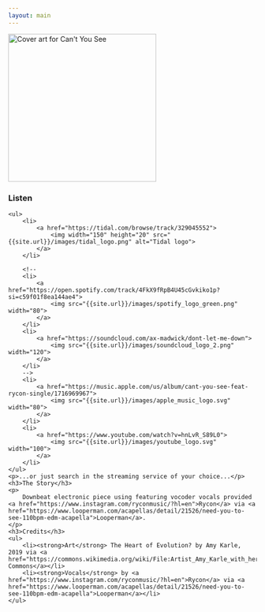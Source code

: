 ```yaml
---
layout: main
---
```


<div class="track__art">
<img src="{{site.url}}/images/cant_you_see@600x600.jpg" alt="Cover art for Can't You See" width="300">
</div>
<div class="track__links">
	<h3>Listen</h3>

	<ul>
		<li>
			<a href="https://tidal.com/browse/track/329045552">
				<img width="150" height="20" src="{{site.url}}/images/tidal_logo.png" alt="Tidal logo">
			</a>
		</li>

		<!--
		<li>
			<a href="https://open.spotify.com/track/4FkX9fRpB4U45cGvkiko1p?si=c59f01f8ea144ae4">
				<img src="{{site.url}}/images/spotify_logo_green.png" width="80">
			</a>
		</li>
		<li>
			<a href="https://soundcloud.com/ax-madwick/dont-let-me-down">
				<img src="{{site.url}}/images/soundcloud_logo_2.png" width="120">
			</a>
		</li>
		-->
		<li>
			<a href="https://music.apple.com/us/album/cant-you-see-feat-rycon-single/1716969967">
				<img src="{{site.url}}/images/apple_music_logo.svg" width="80">
			</a>
		</li>
		<li>
			<a href="https://www.youtube.com/watch?v=hnLvR_S89L0">
				<img src="{{site.url}}/images/youtube_logo.svg" width="100">
			</a>
		</li>
	</ul>
	<p>...or just search in the streaming service of your choice...</p>
	<h3>The Story</h3>
	<p>
		Downbeat electronic piece using featuring vocoder vocals provided <a href="https://www.instagram.com/ryconmusic/?hl=en">Rycon</a> via <a href="https://www.looperman.com/acapellas/detail/21526/need-you-to-see-110bpm-edm-acapella">Looperman</a>.
	</p>
	<h3>Credits</h3>
	<ul>
		<li><strong>Art</strong> The Heart of Evolution? by Amy Karle, 2019 via <a href="https://commons.wikimedia.org/wiki/File:Artist_Amy_Karle_with_her_artwork,_The_Heart_of_Evolution%3F,_2019.jpg">Wikimedia Commons</a></li>
		<li><strong>Vocals</strong> by <a href="https://www.instagram.com/ryconmusic/?hl=en">Rycon</a> via <a href="https://www.looperman.com/acapellas/detail/21526/need-you-to-see-110bpm-edm-acapella">Looperman</a></li>
	</ul>
</div>